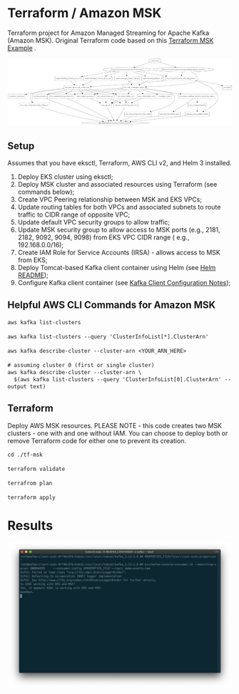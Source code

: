 # Terraform / Amazon MSK

Terraform project for Amazon Managed Streaming for Apache Kafka (Amazon MSK). Original Terraform code based on
this [Terraform MSK Example](https://registry.terraform.io/providers/hashicorp/aws/latest/docs/resources/msk_cluster#example-usage)
.

![Graph](pics/graphviz.png)

## Setup

Assumes that you have eksctl, Terraform, AWS CLI v2, and Helm 3 installed.

1. Deploy EKS cluster using eksctl;
2. Deploy MSK cluster and associated resources using Terraform (see commands below);
3. Create VPC Peering relationship between MSK and EKS VPCs;
4. Update routing tables for both VPCs and associated subnets to route traffic to CIDR range of opposite VPC;
5. Update default VPC security groups to allow traffic;
6. Update MSK security group to allow access to MSK ports (e.g., 2181, 2182, 9092, 9094, 9098) from EKS VPC CIDR range (
   e.g., 192.168.0.0/16);
7. Create IAM Role for Service Accounts (IRSA) - allows access to MSK from EKS;
8. Deploy Tomcat-based Kafka client container using Helm (see [Helm README](./kafka-client/README.md));
9. Configure Kafka client container (see [Kafka Client Configuration Notes](./Install-Kafka-Client.md));

## Helpful AWS CLI Commands for Amazon MSK

```shell
aws kafka list-clusters

aws kafka list-clusters --query 'ClusterInfoList[*].ClusterArn'

aws kafka describe-cluster --cluster-arn <YOUR_ARN_HERE>

# assuming cluster 0 (first or single cluster)
aws kafka describe-cluster --cluster-arn \
  $(aws kafka list-clusters --query 'ClusterInfoList[0].ClusterArn' --output text)
```

## Terraform

Deploy AWS MSK resources. PLEASE NOTE - this code creates two MSK clusters - one with and one without IAM. You can choose to deploy both or remove Terraform code for either one to prevent its creation.

```shell
cd ./tf-msk

terraform validate

terrafrom plan

terraform apply
```

# Results

![Consumer](./pics/oidc_consumer.png)